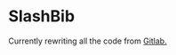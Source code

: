 # SlashBib

Currently rewriting all the code from [Gitlab.](https://gitlab.com/_NX/sudo-slash-bib-slash/-/tree/dev-proj-arch)

